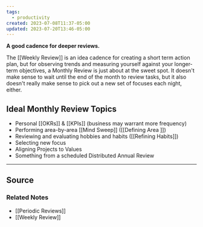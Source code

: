```yaml
---
tags:
  - productivity
created: 2023-07-08T11:37-05:00
updated: 2023-07-20T13:46-05:00
---
```

**A good cadence for deeper reviews.**

The [[Weekly Review]] is an idea cadence for creating a short term action plan, but for observing trends and measuring yourself against your longer-term objectives, a Monthly Review is just about at the sweet spot. It doesn't make sense to wait until the end of the month to review tasks, but it also doesn't really make sense to pick out a new set of focuses each night, either.  

## Ideal Monthly Review Topics

- Personal [[OKRs]] & [[KPIs]] (business may warrant more frequency)
- Performing area-by-area [[Mind Sweep]] ([[Defining Area ]])
- Reviewing and evaluating hobbies and habits ([[Refining Habits]])
- Selecting new focus
- Aligning Projects to Values
- Something from a scheduled Distributed Annual Review

---

## Source


### Related Notes
- [[Periodic Reviews]]
- [[Weekly Review]]